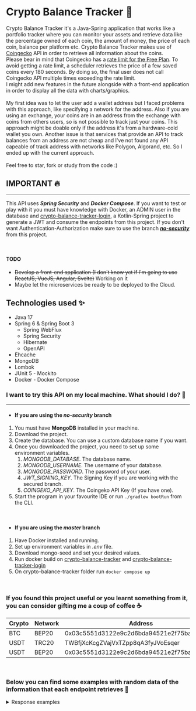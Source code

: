 # Crypto Balance Tracker :rocket:

Crypto Balance Tracker it's a Java-Spring application that works like a portfolio tracker where you can monitor your
assets
and retrieve data like the percentage owned of each coin, the amount of money, the price of each coin, balance per
platform etc.
Crypto Balance Tracker makes use of [Coingecko](https://www.coingecko.com/) API in order to retrieve all information
about the coins.
<br>
Please bear in mind that Coingecko has a [rate limit for the Free Plan](https://www.coingecko.com/en/api/pricing).
To avoid getting a rate limit, a scheduler retrieves the price of a few saved coins every 180 seconds. By doing so, the
final user does not call Coingecko API multiple times exceeding the rate limit.
<br>
I might add new features in the future alongside with a front-end application in order to display all the data with
charts/graphics.
<br>
<br>
My first idea was to let the user add a wallet address but I faced problems with this approach,
like specifying a network for the address. Also if you are using an exchange, your coins are in an address from the
exchange with coins from others users, so is not possible to track just your coins. This approach might be doable only if the
address it's from a hardware-cold wallet you own.
Another issue is that services that provide an API to track balances from an address are not cheap and I've not found
any API capeable of track address with networks like Polygon, Algorand, etc.
So I ended up with the current approach.
<br>
<br>
Feel free to star, fork or study from the code :)

## IMPORTANT :fire:

---

This API uses ***Spring Security*** and ***Docker Compose***. If you want to test or play with it you must have
knowledge with
Docker, an ADMIN user in the database
and [crypto-balance-tracker-login](https://gitlab.com/lucas.distasi/crypto-balance-tracker-login),
a Kotlin-Spring project to generate a JWT and consume the endpoints from this project.
If you don't want Authentication-Authorization make sure to use the branch
[***no-security***](https://gitlab.com/lucas.distasi/crypto-balance-tracker/-/tree/no-security) from this project.

<br>

#### TODO

- ~~Develop a front-end application (I don't know yet if I'm going to use ReactJS, VueJS, Angular, Svelte)~~ Working on
  it
- Maybe let the microservices be ready to be deployed to the Cloud.

## Technologies used :sparkles:

- Java 17
- Spring 6 & Spring Boot 3
    - Spring WebFlux
    - Spring Security
    - Hibernate
    - OpenAPI
- Ehcache
- MongoDB
- Lombok
- JUnit 5 - Mockito
- Docker - Docker Compose

### I want to try this API on my local machine. What should I do? :tada:

---

- #### If you are using the **_no-security_** branch

1. You must have **MongoDB** installed in your machine.
2. Download the project.
3. Create the database. You can use a custom database name if you want.
4. Once you downloaded the project, you need to set up some environment variables.
    1. _MONGODB_DATABASE_. The database name.
    2. _MONGODB_USERNAME_. The username of your database.
    3. _MONGODB_PASSWORD_. The password of your user.
    4. _JWT_SIGNING_KEY_. The Signing Key if you are working with the secured branch.
    5. _COINGEKO_API_KEY_. The Coingeko API Key (If you have one).
5. Start the program in your favourite IDE or run `./gradlew bootRun` from the CLI.

<br>

- #### If you are using the _**master**_ branch

1. Have Docker installed and running.
2. Set up environment variables in _.env_ file.
3. Download mongo-seed and set your desired values.
4. Run docker build on [crypto-balance-tracker](https://gitlab.com/lucas.distasi/crypto-balance-tracker)
   and [crypto-balance-tracker-login](https://gitlab.com/lucas.distasi/crypto-balance-tracker-login)
5. On crypto-balance-tracker folder run `docker compose up`

<br>

### If you found this project useful or you learnt something from it, you can consider gifting me a coup of coffee :coffee:

| Crypto | Network | Address                                    | QR      |
|--------|---------|--------------------------------------------|---------|
| BTC    | BEP20   | 0x03c5551d3122e9c2d6bda94521e2f75bab74de21 | [BEP20] |
| USDT   | TRC20   | TWBfjXcKcgZVajVxTZpp8qA3fyJVoEsqer         | [TRC20] |
| USDT   | BEP20   | 0x03c5551d3122e9c2d6bda94521e2f75bab74de21 | [BEP20] |

[BEP20]: https://i.imgur.com/ADeTSXC.png "BEP20"
[TRC20]: https://i.imgur.com/PbgZwew.png "TRC20"

<br>

### Below you can find some examples with random data of the information that each endpoint retrieves :memo:

<details>
  <summary>Response examples</summary>

### `/api/v1/crypto/balances`

#### Retrieve all coins

```json
{
  "total_balance": 4285.94,
  "coins": [
    {
      "coin_info": {
        "id": "bitcoin",
        "symbol": "btc",
        "name": "Bitcoin",
        "market_data": {
          "current_price": {
            "usd": 22445
          },
          "total_supply": 21000000.0,
          "max_supply": 21000000.0
        }
      },
      "quantity": 0.11235287,
      "balance": 2521.76017,
      "percentage": 58.83,
      "platform": "TREZOR"
    },
    {
      "coin_info": {
        "id": "ethereum",
        "symbol": "eth",
        "name": "Ethereum",
        "market_data": {
          "current_price": {
            "usd": 1570.36
          },
          "total_supply": 120476407.888937,
          "max_supply": null
        }
      },
      "quantity": 1.12342812,
      "balance": 1764.18658,
      "percentage": 41.17,
      "platform": "TREZOR"
    }
  ]
}
```

### `/api/v1/crypto/{coinId}`

#### Retrieve all balances for the given coin

```json
{
  "total_balance": 409.01,
  "coins": [
    {
      "coin_info": {
        "id": "bitcoin",
        "symbol": "btc",
        "name": "Bitcoin",
        "market_data": {
          "current_price": {
            "usd": 22477
          },
          "total_supply": 21000000.0,
          "max_supply": 21000000.0
        }
      },
      "quantity": 0.01023412,
      "balance": 230.032315,
      "percentage": 56.24,
      "platform": "TREZOR"
    },
    {
      "coin_info": {
        "id": "bitcoin",
        "symbol": "btc",
        "name": "Bitcoin",
        "market_data": {
          "current_price": {
            "usd": 22477
          },
          "total_supply": 21000000.0,
          "max_supply": 21000000.0
        }
      },
      "quantity": 0.00796285,
      "balance": 178.98097945,
      "percentage": 43.76,
      "platform": "BINANCE"
    }
  ]
}
```

### `/api/v1/crypto/balances/platforms`

#### Retrieve balances for each crypto in all platforms

```json
{
  "totalBalance": 4349.97,
  "coinInfoResponse": [
    {
      "name": "Bitcoin",
      "quantity": 0.11321211,
      "balance": 2542.17793,
      "percentage": 58.44,
      "platforms": [
        "BINANCE",
        "TREZOR"
      ]
    },
    {
      "name": "Ethereum",
      "quantity": 1.15,
      "balance": 1807.80,
      "percentage": 41.56,
      "platforms": [
        "TREZOR"
      ]
    }
  ]
}
```

### `/api/v1/platform/{platform}/coins`

#### Retrieve coins and balances for the given platform

```json
{
  "total_balance": 169.38,
  "coins": [
    {
      "coin_info": {
        "id": "oasis-network",
        "symbol": "rose",
        "name": "Oasis Network",
        "market_data": {
          "current_price": {
            "usd": 0.056417
          },
          "total_supply": 10000000000.0,
          "max_supply": 10000000000.0
        }
      },
      "quantity": 1000,
      "balance": 56.41,
      "percentage": 33.30,
      "platform": "LEDGER"
    },
    {
      "coin_info": {
        "id": "algorand",
        "symbol": "algo",
        "name": "Algorand",
        "market_data": {
          "current_price": {
            "usd": 0.225944
          },
          "total_supply": 7340406134.54536,
          "max_supply": 10000000000.0
        }
      },
      "quantity": 500,
      "balance": 112.97,
      "percentage": 66.70,
      "platform": "LEDGER"
    }
  ]
}
```

### `/api/v1/platform/balances`

#### Returns total balance and percentage in each platform

```json
{
  "totalBalance": 2200,
  "platforms": [
    {
      "platformName": "SAFEPAL",
      "percentage": 54.54,
      "balance": 1200
    },
    {
      "platformName": "LEDGER",
      "percentage": 45.46,
      "balance": 1000
    }
  ]
}
```

</details>

<br>